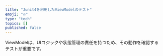```yaml
---
title: "Junit4を利用したViewModelのテスト"
emoji: "🔥"
type: "tech"
topics: []
published: false
---
```




ViewModelは、UIロジックや状態管理の責任を持つため、その動作を確認するテストが重要です。